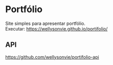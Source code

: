 # Portfólio
Site simples para apresentar portfólio.<br>
Executar: https://wellysonvie.github.io/portifolio/

## API
https://github.com/wellysonvie/portifolio-api
